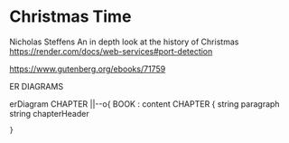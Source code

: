 # Christmas Time
Nicholas Steffens
An in depth look at the history of Christmas
https://render.com/docs/web-services#port-detection

https://www.gutenberg.org/ebooks/71759

ER DIAGRAMS

erDiagram
    CHAPTER ||--o{ BOOK : content
    CHAPTER {
        string paragraph
        string chapterHeader

    }